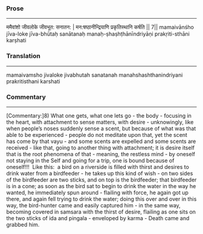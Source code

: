 ### Prose 
 --- 
ममैवांशो जीवलोके जीवभूत: सनातन: |
मन:षष्ठानीन्द्रियाणि प्रकृतिस्थानि कर्षति || 7||
mamaivānśho jīva-loke jīva-bhūtaḥ sanātanaḥ
manaḥ-ṣhaṣhṭhānīndriyāṇi prakṛiti-sthāni karṣhati

### Translation 
 --- 
mamaivamsho jivaloke jivabhutah sanatanah manahshashthanindriyani prakritisthani karshati

### Commentary 
 --- 
[Commentary:]8) What one gets, what one lets go - the body - focusing in the heart, with attachment to sense matters, with desire - unknowingly, like when people’s noses suddenly sense a scent, but because of what was that able to be experienced - people do not meditate upon that, yet the scent has come by that vayu - and some scents are expelled and some scents are received - like that, going to another thing with attachment; it is desire itself that is the root phenomena of that - meaning, the restless mind - by oneself not staying in the Self and going for a trip, one is bound because of oneself!!!  Like this:  a bird on a riverside is filled with thirst and desires to drink water from a birdfeeder - he takes up this kind of wish - on two sides of the birdfeeder are two sticks, and on top is the birdfeeder; that birdfeeder is in a cone; as soon as the bird sat to begin to drink the water in the way he wanted, he immediately spun around - flailing with force, he again got up there, and again fell trying to drink the water; doing this over and over in this way, the bird-hunter came and easily captured him - in the same way, becoming covered in samsara with the thirst of desire, flailing as one sits on the two sticks of ida and pingala - enveloped by karma - Death came and grabbed him.